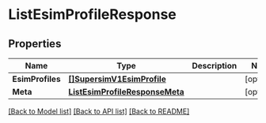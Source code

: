 # ListEsimProfileResponse

## Properties

Name | Type | Description | Notes
------------ | ------------- | ------------- | -------------
**EsimProfiles** | [**[]SupersimV1EsimProfile**](SupersimV1EsimProfile.md) |  |[optional] 
**Meta** | [**ListEsimProfileResponseMeta**](ListEsimProfileResponseMeta.md) |  |[optional] 

[[Back to Model list]](../README.md#documentation-for-models) [[Back to API list]](../README.md#documentation-for-api-endpoints) [[Back to README]](../README.md)


